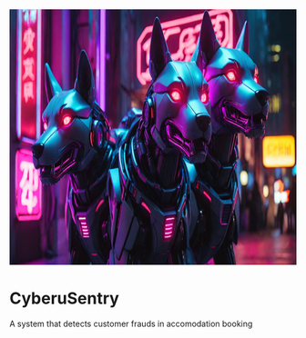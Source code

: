<img src="https://github.com/Fapannen/CyberuSentry/blob/main/img/cyberusentry.png" width="800" height="450" />

# CyberuSentry
A system that detects customer frauds in accomodation booking
